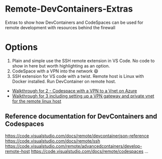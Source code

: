 # Remote-DevContainers-Extras
Extras to show how DevContainers and CodeSpaces can be used for remote development with resources behind the firewall

# Options
1) Plain and simple use the SSH remote extension in VS Code. No code to show in here but worth highlighting as an option.
2) CodeSpace with a VPN into the network :smile:
3) SSH extension for VS code with a twist. Remote host is Linux with Docker installed. Run DevContainer on remote host.

- [Walkthrough for 2 - Codespace with a VPN to a Vnet on Azure](Codesapce_with_a_vpn_to_vnet.md)
- [Walkthrough for 3 including setting up a VPN gateway and private vnet for the remote linux host](Remote_linux_host_with_private_vnet.md)

## Reference documentation for DevContainers and Codespaces

https://code.visualstudio.com/docs/remote/devcontainerjson-reference
https://code.visualstudio.com/docs/remote/ssh
https://code.visualstudio.com/remote/advancedcontainers/develop-remote-host
https://code.visualstudio.com/docs/remote/codespaces
...